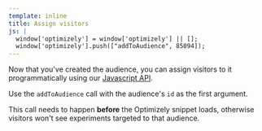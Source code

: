 ```yaml
---
template: inline
title: Assign visitors
js: |
  window['optimizely'] = window['optimizely'] || [];
  window['optimizely'].push(["addToAudience", 85094]);
---
```


Now that you've created the audience, you can assign visitors to it programmatically using our [Javascript API](/javascript/#audiences).

Use the `addToAudience` call with the audience's `id` as the first argument.

This call needs to happen **before** the Optimizely snippet loads, otherwise visitors won't see experiments targeted to that audience.

